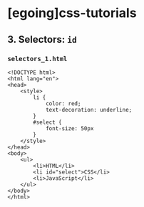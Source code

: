 # [egoing]css-tutorials

## 3. Selectors: `id`
### `selectors_1.html`
```htmal
<!DOCTYPE html>
<html lang="en">
<head>
	<style>
		li {
			color: red;
			text-decoration: underline;
		}
		#select {
			font-size: 50px
		}
	</style>
</head>
<body>
	<ul>
		<li>HTML</li>
		<li id="select">CSS</li>
		<li>JavaScript</li>
	</ul>
</body>
</html>
``` 